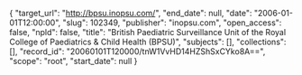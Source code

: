 {
  "target_url": "http://bpsu.inopsu.com/", 
  "end_date": null, 
  "date": "2006-01-01T12:00:00", 
  "slug": 102349, 
  "publisher": "inopsu.com", 
  "open_access": false, 
  "npld": false, 
  "title": "British Paediatric Surveillance Unit of the Royal College of Paediatrics & Child Health (BPSU)", 
  "subjects": [], 
  "collections": [], 
  "record_id": "20060101T120000/tnW1VvHD14HZShSxCYko8A==", 
  "scope": "root", 
  "start_date": null
}

